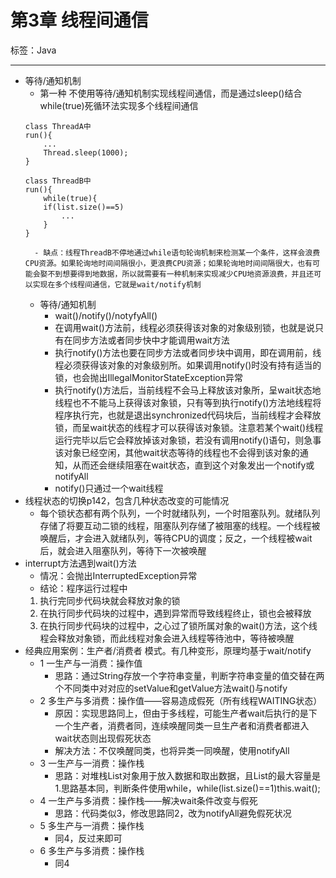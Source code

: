 # 第3章 线程间通信

标签：Java

---

- 等待/通知机制
	- 第一种 不使用等待/通知机制实现线程间通信，而是通过sleep()结合while(true)死循环法实现多个线程间通信
	```
	class ThreadA中
	run(){
		...
		Thread.sleep(1000);
	}

	class ThreadB中
	run(){
		while(true){
		if(list.size()==5)
			...	
		}
	}
	```
		- 缺点：线程ThreadB不停地通过while语句轮询机制来检测某一个条件，这样会浪费CPU资源。如果轮询地时间间隔很小，更浪费CPU资源；如果轮询地时间间隔很大，也有可能会娶不到想要得到地数据，所以就需要有一种机制来实现减少CPU地资源浪费，并且还可以实现在多个线程间通信，它就是wait/notify机制
	- 等待/通知机制
		- wait()/notify()/notyfyAll()
		- 在调用wait()方法前，线程必须获得该对象的对象级别锁，也就是说只有在同步方法或者同步快中才能调用wait方法
		- 执行notify()方法也要在同步方法或者同步块中调用，即在调用前，线程必须获得该对象的对象级别所。如果调用notify()时没有持有适当的锁，也会抛出IllegalMonitorStateException异常
		- 执行notify()方法后，当前线程不会马上释放该对象所，呈wait状态地线程也不不能马上获得该对象锁，只有等到执行notify()方法地线程将程序执行完，也就是退出synchronized代码块后，当前线程才会释放锁，而呈wait状态的线程才可以获得该对象锁。注意若某个wait()线程运行完毕以后它会释放掉该对象锁，若没有调用notify()语句，则急事该对象已经空闲，其他wait状态等待的线程也不会得到该对象的通知，从而还会继续阻塞在wait状态，直到这个对象发出一个notify或notifyAll
		- notify()只通过一个wait线程
- 线程状态的切换p142，包含几种状态改变的可能情况
	- 每个锁状态都有两个队列，一个时就绪队列，一个时阻塞队列。就绪队列存储了将要互动二锁的线程，阻塞队列存储了被阻塞的线程。一个线程被唤醒后，才会进入就绪队列，等待CPU的调度；反之，一个线程被wait后，就会进入阻塞队列，等待下一次被唤醒
- interrupt方法遇到wait()方法
	- 情况：会抛出InterruptedException异常
	- 结论：程序运行过程中
	1) 执行完同步代码块就会释放对象的锁
	2) 在执行同步代码块的过程中，遇到异常而导致线程终止，锁也会被释放
	3) 在执行同步代码块的过程中，之心过了锁所属对象的wait()方法，这个线程会释放对象锁，而此线程对象会进入线程等待池中，等待被唤醒
- 经典应用案例：生产者/消费者 模式。有几种变形，原理均基于wait/notify
	- 1 一生产与一消费：操作值
		- 思路：通过String存放一个字符串变量，判断字符串变量的值交替在两个不同类中对对应的setValue和getValue方法wait()与notify
	- 2 多生产与多消费：操作值——容易造成假死（所有线程WAITING状态）
		- 原因：实现思路同上，但由于多线程，可能生产者wait后执行的是下一个生产者，消费者同，连续唤醒同类一旦生产者和消费者都进入wait状态则出现假死状态
		- 解决方法：不仅唤醒同类，也将异类一同唤醒，使用notifyAll
	- 3 一生产与一消费：操作栈
		- 思路：对堆栈List对象用于放入数据和取出数据，且List的最大容量是1.思路基本同，判断条件使用while，while(list.size()==1)this.wait();
	- 4 一生产与多消费：操作栈——解决wait条件改变与假死
		- 思路：代码类似3，修改思路同2，改为notifyAll避免假死状况
	- 5 多生产与一消费：操作栈
		- 同4，反过来即可
	- 6 多生产与多消费：操作栈
		- 同4